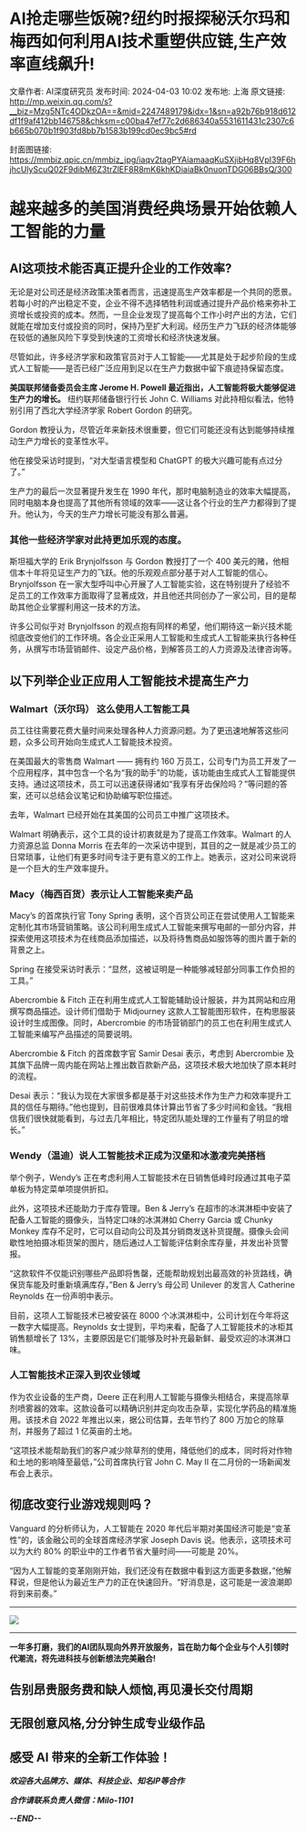 # AI抢走哪些饭碗?纽约时报探秘沃尔玛和梅西如何利用AI技术重塑供应链,生产效率直线飙升!

文章作者: AI深度研究员
发布时间: 2024-04-03 10:02
发布地: 上海
原文链接: http://mp.weixin.qq.com/s?__biz=Mzg5NTc4ODkzOA==&mid=2247489179&idx=1&sn=a92b76b918d612df1f9af412bb146758&chksm=c00ba47ef77c2d686340a5531611431c2307c6b665b070b1f903fd8bb7b1583b199cd0ec9bc5#rd

封面图链接: https://mmbiz.qpic.cn/mmbiz_jpg/iaqv2tagPYAiamaaqKuSXjibHq8VpI39F6hjhcUlyScuQ02F9dibM6Z3trZlEF8R8mK6khKDiaiaBk0nuonTDG06BBsQ/300

#  越来越多的美国消费经典场景开始依赖人工智能的力量

## AI这项技术能否真正提升企业的工作效率?

无论是对公司还是经济政策决策者而言，迅速提高生产效率都是一个共同的愿景。若每小时的产出稳定不变，企业不得不选择牺牲利润或通过提升产品价格来弥补工资增长或投资的成本。然而，一旦企业发现了提高每个工作小时产出的方法，它们就能在增加支付或投资的同时，保持乃至扩大利润。经历生产力飞跃的经济体能够在较低的通胀风险下享受到快速的工资增长和经济快速发展。

尽管如此，许多经济学家和政策官员对于人工智能——尤其是处于起步阶段的生成式人工智能——是否已经广泛应用到足以在生产力数据中留下痕迹持保留态度。

**美国联邦储备委员会主席 Jerome H. Powell 最近指出，人工智能将极大能够促进生产力的增长。** 纽约联邦储备银行行长 John C.
Williams 对此持相似看法，他特别引用了西北大学经济学家 Robert Gordon 的研究。

Gordon 教授认为，尽管近年来新技术很重要，但它们可能还没有达到能够持续推动生产力增长的变革性水平。

他在接受采访时提到，“对大型语言模型和 ChatGPT 的极大兴趣可能有点过分了。”

生产力的最后一次显著提升发生在 1990
年代，那时电脑制造业的效率大幅提高，同时电脑本身也提高了其他所有领域的效率——这让各个行业的生产力都得到了提升。他认为，今天的生产力增长可能没有那么普遍。

### 其他一些经济学家对此持更加乐观的态度。

斯坦福大学的 Erik Brynjolfsson 与 Gordon 教授打了一个 400
美元的赌，他相信本十年将见证生产力的飞跃。他的乐观观点部分基于对人工智能的信心。Brynjolfsson
在一家大型呼叫中心开展了人工智能实验，这在特别提升了经验不足员工的工作效率方面取得了显著成效，并且他还共同创办了一家公司，目的是帮助其他企业掌握利用这一技术的方法。

许多公司似乎对 Brynjolfsson
的观点抱有同样的希望，他们期待这一新兴技术能彻底改变他们的工作环境。各企业正采用人工智能和生成式人工智能来执行各种任务，从撰写市场营销邮件、设定产品价格，到解答员工的人力资源及法律咨询等。

## 以下列举企业正应用人工智能技术提高生产力

### Walmart（沃尔玛） 这么使用人工智能工具

员工往往需要花费大量时间来处理各种人力资源问题。为了更迅速地解答这些问题，众多公司开始向生成式人工智能技术投资。

在美国最大的零售商 Walmart —— 拥有约 160
万员工，公司专门为员工开发了一个应用程序，其中包含一个名为“我的助手”的功能，该功能由生成式人工智能提供支持。通过这项技术，员工可以迅速获得诸如“我享有牙齿保险吗？”等问题的答案，还可以总结会议笔记和协助编写职位描述。

去年，Walmart 已经开始在其美国的公司员工中推广这项技术。

Walmart 明确表示，这个工具的设计初衷就是为了提高工作效率。Walmart 的人力资源总监 Donna Morris
在去年的一次采访中提到，其目的之一就是减少员工的日常琐事，让他们有更多时间专注于更有意义的工作上。她表示，这对公司来说将是一个巨大的生产效率提升。

### Macy（梅西百货）表示让人工智能来卖产品

Macy’s 的首席执行官 Tony Spring
表明，这个百货公司正在尝试使用人工智能来定制化其市场营销策略。该公司利用生成式人工智能来撰写电邮的一部分内容，并探索使用这项技术为在线商品添加描述，以及将待售商品如服饰等的图片置于新的背景之上。

Spring 在接受采访时表示：“显然，这被证明是一种能够减轻部分同事工作负担的工具。”

Abercrombie & Fitch 正在利用生成式人工智能辅助设计服装，并为其网站和应用撰写商品描述。设计师们借助于 Midjourney
这款人工智能图形软件，在构思服装设计时生成图像。同时，Abercrombie 的市场营销部门的员工也在利用生成式人工智能来编写产品描述的简要说明。

Abercrombie & Fitch 的首席数字官 Samir Desai 表示，考虑到 Abercrombie
及其旗下品牌一周内能在网站上推出数百款新产品，这项技术极大地加快了原本耗时的流程。

Desai
表示：“我认为现在大家很多都是基于对这些技术作为生产力和效率提升工具的信任与期待。”他也提到，目前很难具体计算出节省了多少时间和金钱。“我相信我们很快就能看到，与过去几年相比，特定团队能处理的工作量有了明显的增长。”

### Wendy（温迪）说人工智能技术正成为汉堡和冰激凌完美搭档

举个例子，Wendy’s 正在考虑利用人工智能技术在日销售低峰时段通过其电子菜单板为特定菜单项提供折扣。

此外，这项技术还能助力于库存管理。Ben & Jerry’s 在超市的冰淇淋柜中安装了配备人工智能的摄像头，当特定口味的冰淇淋如 Cherry Garcia
或 Chunky Monkey
库存不足时，它可以自动向公司及其分销商发送补货提醒。摄像头会间歇性地拍摄冰柜货架的图片，随后通过人工智能评估剩余库存量，并发出补货警报。

“这款软件不仅能识别哪些产品即将售罄，还能帮助规划出最高效的补货路线，确保货车能及时重新填满库存，”Ben & Jerry’s 母公司 Unilever
的发言人 Catherine Reynolds 在一份声明中表示。

目前，这项人工智能技术已被安装在 8000 个冰淇淋柜中，公司计划在今年将这一数字大幅提高。Reynolds
女士提到，平均来看，配备了人工智能技术的冰柜其销售额增长了 13%，主要原因是它们能够及时补充最新鲜、最受欢迎的冰淇淋口味。

### 人工智能技术正深入到农业领域

作为农业设备的生产商，Deere
正在利用人工智能与摄像头相结合，来提高除草剂喷雾器的效率。这款设备可以精确识别并定向攻击杂草，实现化学药品的精准施用。该技术自 2022
年推出以来，据公司估算，去年节约了 800 万加仑的除草剂，并服务了超过 1 亿英亩的土地。

“这项技术能帮助我们的客户减少除草剂的使用，降低他们的成本，同时将对作物和土地的影响降至最低，”公司首席执行官 John C. May II
在二月份的一场新闻发布会上表示。

## 彻底改变行业游戏规则吗？

Vanguard 的分析师认为，人工智能在 2020 年代后半期对美国经济可能是“变革性”的，该金融公司的全球首席经济学家 Joseph Davis
说。他表示，这项技术可以为大约 80% 的职业中的工作者节省大量时间——可能是 20%。

“因为人工智能的变革刚刚开始，我们还没有在数据中看到这方面更多数据，”他解释说，但是他认为最近生产力的正在快速回升。“好消息是，这可能是一波浪潮即将到来前奏。”

* * *

![](https://mmbiz.qpic.cn/mmbiz_png/iaqv2tagPYAhtRhTOjz2QwH4dIlC3YUcYbaicMEwjqQqh06Yhdd7EH3r9wiaMRArLz0a6Zhx6uiaUD7hguPfbY0nAg/640?wx_fmt=png&from=appmsg)

****

**一年多打磨，我们的AI团队现向外界开放服务，旨在助力每个企业与个人引领时代潮流，将先进科技与创新想法完美融合!**

##  告别昂贵服务费和缺人烦恼,再见漫长交付周期

## 无限创意风格,分分钟生成专业级作品

## 感受 AI 带来的全新工作体验！

_**欢迎各大品牌方、媒体、科技企业、知名IP等合作**_

 _**合作请联系负责人微信：Milo-1101**_

 _**\--END--**_


